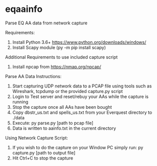 # eqaainfo
Parse EQ AA data from network capture

Requirements:
1. Install Python 3.6+ https://www.python.org/downloads/windows/
2. Install Scapy module (py -m pip install scapy)

Additional Requirements to use included capture script
1. Install npcap from https://nmap.org/npcap/

Parse AA Data Instructions:
1. Start capturing UDP network data to a PCAP file using tools such as Wireshark, tcpdump or the provided capture.py script
2. Login to Test server and reset/rebuy your AAs while the capture is running
3. Stop the capture once all AAs have been bought
4. Copy dbstr_us.txt and spells_us.txt from your Everquest directory to ./data
5. Execute: py parse.py [path to pcap file]
6. Data is written to aainfo.txt in the current directory

Using Network Capture Script:
1. If you wish to do the capture on your Window PC simply run: py capture.py [path to output file]
2. Hit Ctrl+C to stop the capture
